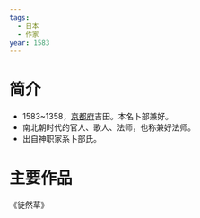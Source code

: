 ```yaml
---
tags:
  - 日本
  - 作家
year: 1583
---
```

# 简介

- 1583~1358，[京都府](京都府.md)吉田。本名卜部兼好。
- 南北朝时代的官人、歌人、法师，也称兼好法师。
- 出自神职家系卜部氏。
# 主要作品

《徒然草》